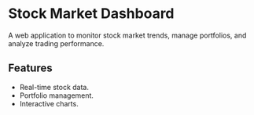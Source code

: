 # Stock Market Dashboard

A web application to monitor stock market trends, manage portfolios, and analyze trading performance.

## Features
- Real-time stock data.
- Portfolio management.
- Interactive charts.